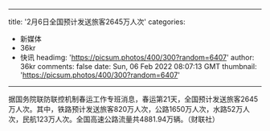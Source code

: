 
---
title: '2月6日全国预计发送旅客2645万人次'
categories: 
 - 新媒体
 - 36kr
 - 快讯
headimg: 'https://picsum.photos/400/300?random=6407'
author: 36kr
comments: false
date: Sun, 06 Feb 2022 08:07:13 GMT
thumbnail: 'https://picsum.photos/400/300?random=6407'
---

<div>   
据国务院联防联控机制春运工作专班消息，春运第21天，全国预计发送旅客2645万人次。其中，铁路预计发送旅客820万人次，公路1650万人次，水路52万人次，民航123万人次。全国高速公路流量共4881.94万辆。（财联社）  
</div>
            